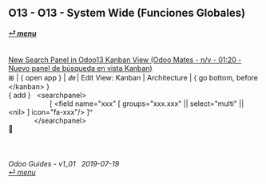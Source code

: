 ## O13 - O13 - System Wide (Funciones Globales)
#### [_&#x23CE; menu_](https://github.com/oldyguy/odoo-guides/blob/master/README.md)<br><br>

[New Search Panel in Odoo13 Kanban View (Odoo Mates - n/v - 01:20 - Nuevo panel de búsqueda en vista Kanban)](https://youtu.be/38CqLPOlalo)<br>
&#x229E; | { open app } | _&#x3377;_ | Edit View: Kanban | Architecture | { go bottom, before \</kanban\> }<br>
{ add }&nbsp;&nbsp;&nbsp;\<searchpanel\><br>
&nbsp;&nbsp;&nbsp;&nbsp;&nbsp;&nbsp;&nbsp;&nbsp;&nbsp;&nbsp;&nbsp;&nbsp;&nbsp;&nbsp;&nbsp;&nbsp;&nbsp;&nbsp;&nbsp;&nbsp;&nbsp;\[ <field name="xxx" \[ groups="xxx.xxx" || select="multi" || \<nil\> \] icon="fa-xxx"/> \]&#x207F;<br>
&nbsp;&nbsp;&nbsp;&nbsp;&nbsp;&nbsp;&nbsp;&nbsp;&nbsp;&nbsp;&nbsp;&nbsp;&nbsp;\</searchpanel\><br>
&#x1F4BE;
	
###### <br><br>Odoo Guides - v1_01 &nbsp; 2019-07-19<br>[_&#x23CE; menu_](https://github.com/oldyguy/odoo-guides/blob/master/README.md)<br><br>
